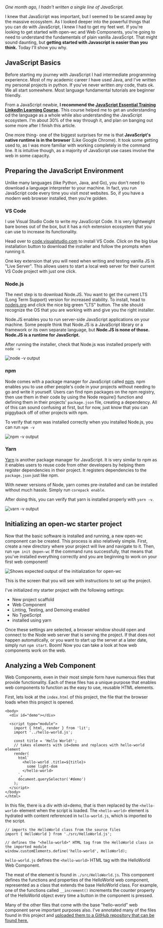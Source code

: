 
<p><em>One month ago, I hadn't written a single line of JavaScript.</em></p>
<p>I knew that JavaScript was important, but I seemed to be scared away by the massive ecosystem. As I looked deeper into the powerful things that you can do with JavaScript, I knew I had to get my feet wet. If you're looking to get started with open-wc and Web Components, you're going to need to understand the fundamentals of plain vanilla JavaScript. That might sound daunting, but <strong>getting started with Javascript is easier than you think.</strong> Today I'll show you why.</p>
<h2>JavaScript Basics</h2>
<p>Before starting my journey with JavaScript I had intermediate programming experience. Most of my academic career I have used Java, and I've written my personal projects in python. If you've never written <em>any</em> code, thats ok. We all start somewhere. Most language fundamental tutorials are beginner friendly.</p>
<p>From a JavaScript newbie, <strong>I recommend the <a href="https://www.linkedin.com/learning-login/share?account=76811570&amp;forceAccount=false&amp;redirect=https%3A%2F%2Fwww.linkedin.com%2Flearning%2Fjavascript-essential-training%3Ftrk%3Dshare_ent_url%26shareId%3DtagQlFJZTBmp1uXvG335Dw%253D%253D">JavaScript Essential Training LinkedIn Learning Course</a>.</strong> This course helped me to get an understanding od the language as a whole while also understanding the JavaScript ecosystem. I'm about 30% of the way through it, and plan on banging out some more after I finish this article.</p>
<p>One more thing- one of the biggest surprises for me is that <strong>JavaScript's native runtime is in the browser</strong> (Like Google Chrome). It took some getting used to, as I was more familiar with working completely in the command line. It is intuitive though, as a majority of JavaScript use cases involve the web in some capacity.</p>
<h2>Preparing the JavaScript Environment</h2>
<p>Unlike many languages (like Python, Java, and Go), you don't need to download a language interpreter to your machine. In fact, you run JavaScript code every time you visit <em>most</em> websites. So, if you have a modern web browser installed, then you're golden.</p>
<h3>VS Code</h3>
<p>I use Visual Studio Code to write my JavaScript Code. It is very lightweight bare bones out of the box, but it has a rich extension ecosystem that you can use to increase its functionality.</p>
<p>Head over to <a href="https://code.visualstudio.com/">code.visualstudio.com</a> to install VS Code. Click on the big blue installation button to download the installer and follow the prompts when running it.</p>
<p>One key extension that you will need when writing and testing vanilla JS is &quot;Live Server&quot;. This allows users to start a local web server for their current VS Code project with just one click.</p>
<h3>Node.js</h3>
<p>The next step is to download Node.JS. You want to get the current LTS (Long Term Support) version for increased stability. To install, head to <a href="https://nodejs.org/">nodejs.org</a> and click the nice big green &quot;LTS&quot; button. The site should recognize the OS that you are working with and give you the right installer.</p>
<p>Node.JS enables you to run server-side JavaScript applications on your machine. Some people think that Node.JS is a JavaScript library or a framework or its own separate language, but <strong>Node.JS is none of those. Node.JS is a runtime for JavaScript.</strong></p>
<p>After running the installer, check that Node.js was installed properly with <code>node -v</code></p>
<p><img src="https://dev-to-uploads.s3.amazonaws.com/uploads/articles/njdfut6p7hnara15c1is.png" alt="node -v output"></p>
<h3>npm</h3>
<p>Node comes with a package manager for JavaScript called <a href="https://npmjs.com/">npm</a>. npm enables you to use other people's code in your projects without needing to go and write it yourself. Users can find npm packages on the npm registry, then use them in their code by using the Node require() function and defining them in their projects' <code>package.json</code> file, creating a dependency. All of this can sound confusing at first, but for now, just know that you can piggyback off of other projects with npm.</p>
<p>To verify that npm was installed correctly when you installed Node.js, you can run <code>npm -v</code></p>
<p><img src="https://dev-to-uploads.s3.amazonaws.com/uploads/articles/4vxheujhvs0mzp23ec19.png" alt="npm -v output"></p>
<h3>Yarn</h3>
<p><a href="https://yarnpkg.com">Yarn</a> is another package manager for JavaScript. It is very similar to npm as it enables users to reuse code from other developers by helping them register dependencies in their project. It registers dependencies to the <code>package.json</code> just like npm.</p>
<p>With newer versions of Node, yarn comes pre-installed and can be installed without much hassle. Simply run <code>corepack enable</code>.</p>
<p>After doing this, you can verify that yarn is installed properly with <code>yarn -v</code>.</p>
<p><img src="https://dev-to-uploads.s3.amazonaws.com/uploads/articles/kvilukqczym3hsfmtwlo.png" alt="varn -v output"></p>
<h2>Initializing an open-wc starter project</h2>
<p>Now that the basic software is installed and running, a new open-wc component can be created. This process is also relatively simple. First, create a new directory where your project will live and navigate to it. Then, run <code>npm init @open-wc</code> If the command runs successfully, that means that you've installed everything correctly and you are beginning to work on your first web component!</p>
<p><img src="https://dev-to-uploads.s3.amazonaws.com/uploads/articles/aauwov28d7m9coqn8kz5.png" alt="Shows expected output of the initialization for open-wc"></p>
<p>This is the screen that you will see with instructions to set up the project.</p>
<p>I've initialized my starter project with the following settings:</p>
<ul>
<li>New project scaffold</li>
<li>Web Component</li>
<li>Linting, Testing, and Demoing enabled</li>
<li>No TypeScript</li>
<li>installed using yarn</li>
</ul>
<p>Once these settings are selected, a browser window should open and connect to the Node web server that is serving the project. If that does not happen automatically, or you want to start up the server at a later date, simply run <code>npm start</code>. Boom! Now you can take a look at how web components work on the web.</p>
<h2>Analyzing a Web Component</h2>
<p>Web Components, even in their most simple form have numerous files that provide functionality. Each of these files has a unique purpose that enables web components to function as the easy to use, reusable HTML elements.</p>
<p>First, lets look at the <code>index.html</code> of this project, the file that the browser loads when this project is opened.</p>
<pre class="language-html"><code class="language-html"><span class="token tag"><span class="token tag"><span class="token punctuation">&lt;</span>body</span><span class="token punctuation">></span></span><br>  <span class="token tag"><span class="token tag"><span class="token punctuation">&lt;</span>div</span> <span class="token attr-name">id</span><span class="token attr-value"><span class="token punctuation attr-equals">=</span><span class="token punctuation">"</span>demo<span class="token punctuation">"</span></span><span class="token punctuation">></span></span><span class="token tag"><span class="token tag"><span class="token punctuation">&lt;/</span>div</span><span class="token punctuation">></span></span><br><br>  <span class="token tag"><span class="token tag"><span class="token punctuation">&lt;</span>script</span> <span class="token attr-name">type</span><span class="token attr-value"><span class="token punctuation attr-equals">=</span><span class="token punctuation">"</span>module<span class="token punctuation">"</span></span><span class="token punctuation">></span></span><span class="token script"><span class="token language-javascript"><br>    <span class="token keyword">import</span> <span class="token punctuation">{</span> html<span class="token punctuation">,</span> render <span class="token punctuation">}</span> <span class="token keyword">from</span> <span class="token string">'lit'</span><span class="token punctuation">;</span><br>    <span class="token keyword">import</span> <span class="token string">'../hello-world.js'</span><span class="token punctuation">;</span><br><br>    <span class="token keyword">const</span> title <span class="token operator">=</span> <span class="token string">'Hello World!'</span><span class="token punctuation">;</span><br>    <span class="token comment">// takes elements with id=demo and replaces with hello-world element</span><br>    <span class="token function">render</span><span class="token punctuation">(</span><br>      html<span class="token template-string"><span class="token template-punctuation string">`</span><span class="token string"><br>        &lt;hello-world .title=</span><span class="token interpolation"><span class="token interpolation-punctuation punctuation">${</span>title<span class="token interpolation-punctuation punctuation">}</span></span><span class="token string">><br>          some light-dom<br>        &lt;/hello-world><br>      </span><span class="token template-punctuation string">`</span></span><span class="token punctuation">,</span><br>      document<span class="token punctuation">.</span><span class="token function">querySelector</span><span class="token punctuation">(</span><span class="token string">'#demo'</span><span class="token punctuation">)</span><br>    <span class="token punctuation">)</span><span class="token punctuation">;</span><br>  </span></span><span class="token tag"><span class="token tag"><span class="token punctuation">&lt;/</span>script</span><span class="token punctuation">></span></span><br><span class="token tag"><span class="token tag"><span class="token punctuation">&lt;/</span>body</span><span class="token punctuation">></span></span><br><span class="token tag"><span class="token tag"><span class="token punctuation">&lt;/</span>html</span><span class="token punctuation">></span></span></code></pre>
<p>In this file, there is a div with id=demo, that is then replaced by the <code>&lt;hello-world&gt;</code> element when the script is loaded. The <code>&lt;hello-world&gt;</code> element is hydrated with content referenced in <code>hello-world.js</code>, which is imported to the script.</p>
<pre class="language-javascript"><code class="language-javascript"><span class="token comment">// imports the HelloWorld class from the source files</span><br><span class="token keyword">import</span> <span class="token punctuation">{</span> HelloWorld <span class="token punctuation">}</span> <span class="token keyword">from</span> <span class="token string">'./src/HelloWorld.js'</span><span class="token punctuation">;</span><br><br><span class="token comment">// defines the "&lt;hello-world>" HTML tag from the HelloWorld class in the imported module</span><br>window<span class="token punctuation">.</span>customElements<span class="token punctuation">.</span><span class="token function">define</span><span class="token punctuation">(</span><span class="token string">'hello-world'</span><span class="token punctuation">,</span> HelloWorld<span class="token punctuation">)</span><span class="token punctuation">;</span></code></pre>
<p><code>hello-world.js</code> defines the <code>&lt;hello-world&gt;</code> HTML tag with the HelloWorld Web Component.</p>
<p>The meat of the element is found in <code>./src/HelloWorld.js</code>. This component defines the functions and properties of the HelloWorld web component, represented as a class that extends the base HelloWorld class. For example, one of the functions called <code>__increment()</code> increments the counter property of the HelloWorld object every time a button in the component is pressed.</p>
<p>Many of the other files that come with the base &quot;hello-world&quot; web component serve important purposes also. I've annotated many of the files found in this project and <a href="https://github.com/mayormaier/edtechjoker-lab1/">uploaded them to a GitHub repository that can be found here.</a></p>
